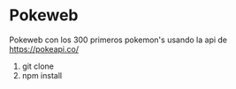 # **Pokeweb**  
Pokeweb con los 300 primeros pokemon's usando la api de https://pokeapi.co/



1. git clone   
2. npm install 
